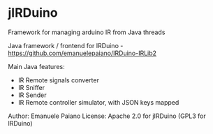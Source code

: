 # jIRDuino
Framework for managing arduino IR from Java threads

Java framework / frontend for IRDuino - https://github.com/emanuelepaiano/IRDuino-IRLib2


Main Java features:
<ul>
  <li>IR Remote signals converter</li>
  <li>IR Sniffer</li>
  <li>IR Sender</li>
  <li>IR Remote controller simulator, with JSON keys mapped</li>
</ul>

Author: Emanuele Paiano
License: Apache 2.0 for jIRDuino (GPL3 for IRDuino)
